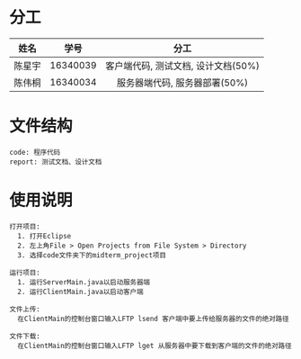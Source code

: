 # 分工
|  姓名  |    学号    |           分工           |
| :--: | :------: | :--------------------: |
| 陈星宇  | 16340039 | 客户端代码, 测试文档, 设计文档(50%) |
| 陈伟桐  | 16340034 |   服务器端代码, 服务器部署(50%)   |



# 文件结构

```
code: 程序代码
report: 测试文档、设计文档
```





# 使用说明

```
打开项目:
  1. 打开Eclipse
  2. 左上角File > Open Projects from File System > Directory
  3. 选择code文件夹下的midterm_project项目

运行项目:
  1. 运行ServerMain.java以启动服务器端
  2. 运行ClientMain.java以启动客户端
  
文件上传:
  在ClientMain的控制台窗口输入LFTP lsend 客户端中要上传给服务器的文件的绝对路径
  
文件下载:
  在ClientMain的控制台窗口输入LFTP lget 从服务器中要下载到客户端的文件的绝对路径
```



